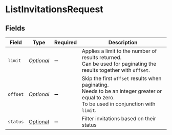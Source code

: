 # ListInvitationsRequest


## Fields

| Field                                                                                                                                     | Type                                                                                                                                      | Required                                                                                                                                  | Description                                                                                                                               |
| ----------------------------------------------------------------------------------------------------------------------------------------- | ----------------------------------------------------------------------------------------------------------------------------------------- | ----------------------------------------------------------------------------------------------------------------------------------------- | ----------------------------------------------------------------------------------------------------------------------------------------- |
| `limit`                                                                                                                                   | *Optional<Long>*                                                                                                                          | :heavy_minus_sign:                                                                                                                        | Applies a limit to the number of results returned.<br/>Can be used for paginating the results together with `offset`.                     |
| `offset`                                                                                                                                  | *Optional<Long>*                                                                                                                          | :heavy_minus_sign:                                                                                                                        | Skip the first `offset` results when paginating.<br/>Needs to be an integer greater or equal to zero.<br/>To be used in conjunction with `limit`. |
| `status`                                                                                                                                  | [Optional<QueryParamStatus>](../../models/operations/QueryParamStatus.md)                                                                 | :heavy_minus_sign:                                                                                                                        | Filter invitations based on their status                                                                                                  |